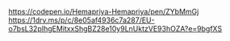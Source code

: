 https://codepen.io/Hemapriya-Hemapriya/pen/ZYbMmGj
https://1drv.ms/p/c/8e05af4936c7a287/EU-o7bsL32pIhgEMitxxShgBZ28e10y9LnUktzVE93hOZA?e=9bgfXS
